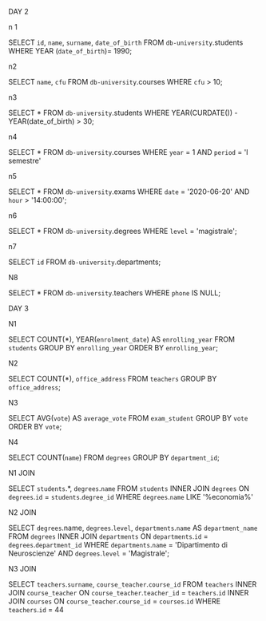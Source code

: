 DAY 2

n 1

SELECT 
    `id`, `name`, `surname`, `date_of_birth`
FROM
    `db-university`.students
WHERE YEAR 
	(`date_of_birth`)= 1990;
	
 

n2

SELECT 
    `name`, `cfu`
FROM
    `db-university`.courses
WHERE
	`cfu` > 10;



n3

SELECT 
    *
FROM
    `db-university`.students
WHERE
	YEAR(CURDATE()) - YEAR(date_of_birth) > 30;
    
    
n4

SELECT 
    *
FROM
    `db-university`.courses
WHERE
	`year` = 1
AND
	`period` = 'I semestre'


n5

SELECT 
    *
FROM
    `db-university`.exams
WHERE
	`date` = '2020-06-20'
AND
	`hour` > '14:00:00';


n6

SELECT 
    *
FROM
    `db-university`.degrees
WHERE
	`level` = 'magistrale';

    


n7

SELECT 
    `id`
FROM
    `db-university`.departments;



N8

SELECT 
    *
FROM
    `db-university`.teachers
WHERE
`phone` IS NULL;





DAY 3


N1


SELECT 
  COUNT(*), YEAR(`enrolment_date`) AS `enrolling_year`
FROM
    `students`
GROUP BY `enrolling_year`
ORDER BY `enrolling_year`;


N2

SELECT
	COUNT(*), `office_address`
FROM
	`teachers`
GROUP BY
	`office_address`;


N3

SELECT
	AVG(`vote`) AS `average_vote`
FROM
	`exam_student`
GROUP BY
	`vote`
ORDER BY 
	`vote`;


N4

SELECT 
	COUNT(`name`)
FROM
    `degrees`
GROUP BY `department_id`;


N1 JOIN


SELECT 
    `students`.*,  `degrees`.`name`
FROM
    `students`
        INNER JOIN
    `degrees` ON `degrees`.`id` = `students`.`degree_id`
WHERE
    `degrees`.`name` LIKE '%economia%'

N2 JOIN 


SELECT 
    `degrees`.name,  `degrees`.`level`, `departments`.`name` AS `department_name`
FROM
    `degrees`
        INNER JOIN
    `departments` ON `departments`.`id` = `degrees`.`department_id`
WHERE
    `departments`.`name` = 'Dipartimento di Neuroscienze'
        AND `degrees`.`level` = 'Magistrale';


N3 JOIN 

SELECT 
    `teachers`.`surname`, `course_teacher`.`course_id`
FROM
    `teachers`
        INNER JOIN
    `course_teacher` ON `course_teacher`.`teacher_id` = `teachers`.`id`
        INNER JOIN
    `courses` ON `course_teacher`.`course_id` = `courses`.`id`
WHERE
    `teachers`.`id` = 44